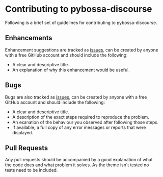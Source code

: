 # Contributing to pybossa-discourse

Following is a brief set of guidelines for contributing to pybossa-discourse.


## Enhancements

Enhancement suggestions are tracked as [issues](https://github.com/alexandermendes/pybossa-discourse/issues),
can be created by anyone with a free GitHub account and should include the following:

* A clear and descriptive title.
* An explanation of why this enhancement would be useful.


## Bugs

Bugs are also tracked as [issues](https://github.com/alexandermendes/pybossa-discourse/issues), 
can be created by anyone with a free GitHub account and should include the following:

* A clear and descriptive title.
* A description of the exact steps required to reproduce the problem.
* An exanation of the behaviour you observed after following those steps.
* If available, a full copy of any error messages or reports that were displayed.


## Pull Requests

Any pull requests should be accompanied by a good explanation of what the code does and
what problem it solves. As the theme isn't tested no tests need to be included.
